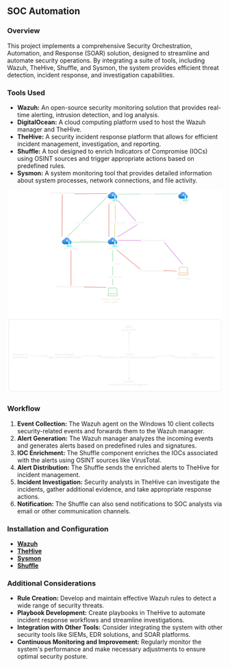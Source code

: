 ## SOC Automation

### Overview
This project implements a comprehensive Security Orchestration, Automation, and Response (SOAR) solution, designed to streamline and automate security operations. By integrating a suite of tools, including Wazuh, TheHive, Shuffle, and Sysmon, the system provides efficient threat detection, incident response, and investigation capabilities.

### Tools Used
* **Wazuh:** An open-source security monitoring solution that provides real-time alerting, intrusion detection, and log analysis.
* **DigitalOcean:** A cloud computing platform used to host the Wazuh manager and TheHive.
* **TheHive:** A security incident response platform that allows for efficient incident management, investigation, and reporting.
* **Shuffle:** A tool designed to enrich Indicators of Compromise (IOCs) using OSINT sources and trigger appropriate actions based on predefined rules.
* **Sysmon:** A system monitoring tool that provides detailed information about system processes, network connections, and file activity.




![Automation Workflow](https://github.com/xerone2/SOC-Automation/blob/main/Automation-Diagram.png)





### Workflow
1. **Event Collection:** The Wazuh agent on the Windows 10 client collects security-related events and forwards them to the Wazuh manager.
2. **Alert Generation:** The Wazuh manager analyzes the incoming events and generates alerts based on predefined rules and signatures.
3. **IOC Enrichment:** The Shuffle component enriches the IOCs associated with the alerts using OSINT sources like VirusTotal.
4. **Alert Distribution:** The Shuffle sends the enriched alerts to TheHive for incident management.
5. **Incident Investigation:** Security analysts in TheHive can investigate the incidents, gather additional evidence, and take appropriate response actions.
6. **Notification:** The Shuffle can also send notifications to SOC analysts via email or other communication channels.

### Installation and Configuration
* [**Wazuh**](https://github.com/xerone2/SOC-Automation/blob/main/Wazuh-Installation.md)
* [**TheHive**](https://github.com/xerone2/SOC-Automation/blob/main/TheHive-Installation.md)
* [**Sysmon**](https://learn.microsoft.com/en-us/sysinternals/downloads/sysmon)
* [**Shuffle**](https://shuffler.io/)

### Additional Considerations
* **Rule Creation:** Develop and maintain effective Wazuh rules to detect a wide range of security threats.
* **Playbook Development:** Create playbooks in TheHive to automate incident response workflows and streamline investigations.
* **Integration with Other Tools:** Consider integrating the system with other security tools like SIEMs, EDR solutions, and SOAR platforms.
* **Continuous Monitoring and Improvement:** Regularly monitor the system's performance and make necessary adjustments to ensure optimal security posture.
